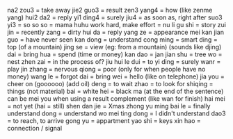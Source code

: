 na2 zou3 = take away
jie2 guo3 = result
zen3 yang4 = how (like zenme yang)
hui2 da2 = reply
yi1 ding4 = surely
jiu4 = as soon as, right after
suo3 yi3 = so
so so = mama   huhu
work hard, make effort = nu li
gu shi = story
zui jin = recently 
zang = dirty
hui da = reply
yang ze = appearance
mei kan jian guo = have never seen
kan dong = understand
cong ming = smart
ding = top (of a mountain)
jing se = view (eg: from a mountain) (sounds like djing)
dai = bring
hua = spend (time or money)
kan dao = jan jian
shu = tree
wo = nest
zhen zai = in the process of?
jiu hui le
dui = to
yi ding = surely
wanr = play
jin zhang = nervous
qiong = poor (only for when people have no money)
wang le = forgot
dai = bring
wei = hello (like on telephone)
jia you = cheer on (goooooo) (add oil)
deng = to wait
zhao = to look for
shiqing = things (not material)
bai = white
hei = black 
ma (at the end of the sentence) can be mei you when using a result complement (like wan for finish)
hai mei = not yet (hai = still)
shen dan jie = Xmas
zhong yu ming bai le = finally understand
dong = understand
wo mei ting dong = I didn't understand
dao3 = to reach, to arrive
gong yu = appartment
yao shi = keys
xin hao = connection / signal
